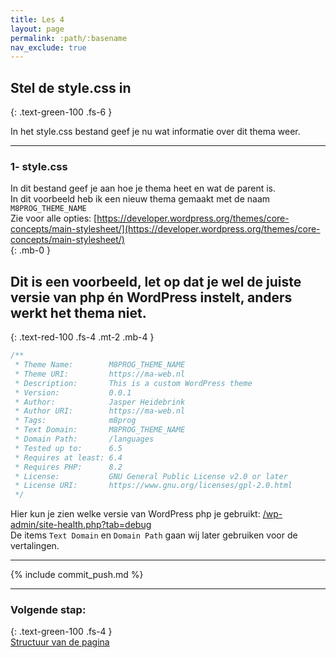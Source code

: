 ```yaml
---
title: Les 4
layout: page
permalink: :path/:basename
nav_exclude: true
---
```


## Stel de style.css in
{: .text-green-100 .fs-6 }

In het style.css bestand geef je nu wat informatie over dit thema weer.

---
### 1- style.css
In dit bestand geef je aan hoe je thema heet en wat de parent is.  
In dit voorbeeld heb ik een nieuw thema gemaakt met de naam `M8PROG_THEME_NAME`  
Zie voor alle opties: [https://developer.wordpress.org/themes/core-concepts/main-stylesheet/](https://developer.wordpress.org/themes/core-concepts/main-stylesheet/)  
{: .mb-0 }
## Dit is een voorbeeld, let op dat je wel de juiste versie van php én WordPress instelt, anders werkt het thema niet.
{: .text-red-100 .fs-4 .mt-2 .mb-4 }

```css
/**
 * Theme Name:        M8PROG_THEME_NAME
 * Theme URI:         https://ma-web.nl
 * Description:       This is a custom WordPress theme
 * Version:           0.0.1
 * Author:            Jasper Heidebrink
 * Author URI:        https://ma-web.nl
 * Tags:              m8prog
 * Text Domain:       M8PROG_THEME_NAME
 * Domain Path:       /languages
 * Tested up to:      6.5
 * Requires at least: 6.4
 * Requires PHP:      8.2
 * License:           GNU General Public License v2.0 or later
 * License URI:       https://www.gnu.org/licenses/gpl-2.0.html
 */

```
Hier kun je zien welke versie van WordPress php je gebruikt:
[/wp-admin/site-health.php?tab=debug](http://localhost:80/wp-admin/site-health.php?tab=debug)  
De items `Text Domain` en `Domain Path` gaan wij later gebruiken voor de vertalingen.


---

{% include commit_push.md %}

---
### Volgende stap:
{: .text-green-100 .fs-4 }  
[Structuur van de pagina](structure)
